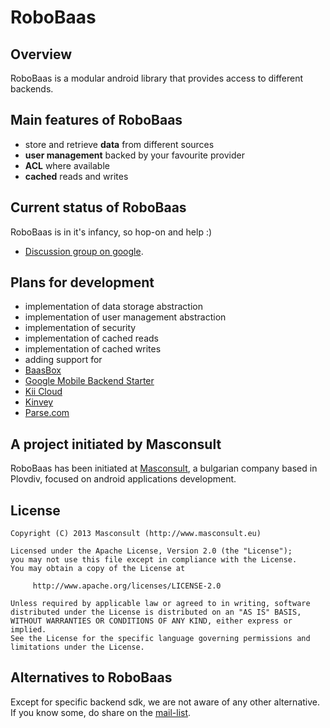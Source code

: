 RoboBaas
========

Overview
--------

RoboBaas is a modular android library that provides access to different backends.


Main features of RoboBaas
-------------------------
* store and retrieve **data** from different sources
* **user management** backed by your favourite provider
* **ACL** where available
* **cached** reads and writes

Current status of RoboBaas
--------------------------

RoboBaas is in it's infancy, so hop-on and help :)

* [Discussion group on google](https://groups.google.com/forum/?fromgroups#!forum/robo-baas).

Plans for development
---------------------
* implementation of data storage abstraction
* implementation of user management abstraction
* implementation of security
* implementation of cached reads
* implementation of cached writes
* adding support for
 * [BaasBox](http://www.baasbox.com/)
 * [Google Mobile Backend Starter](https://developers.google.com/cloud/samples/mbs)
 * [Kii Cloud](http://www.kii.com/en/technology/kiicloud)
 * [Kinvey](http://www.kinvey.com/)
 * [Parse.com](http://parse.com)

A project initiated by Masconsult
---------------------------------

RoboBaas has been initiated at [Masconsult](http://www.masconsult.eu), a bulgarian company based in Plovdiv, focused on android applications development.

License
-------

	Copyright (C) 2013 Masconsult (http://www.masconsult.eu)
	
	Licensed under the Apache License, Version 2.0 (the "License");
	you may not use this file except in compliance with the License.
	You may obtain a copy of the License at
	
	     http://www.apache.org/licenses/LICENSE-2.0
	
	Unless required by applicable law or agreed to in writing, software
	distributed under the License is distributed on an "AS IS" BASIS,
	WITHOUT WARRANTIES OR CONDITIONS OF ANY KIND, either express or implied.
	See the License for the specific language governing permissions and
	limitations under the License.
	
Alternatives to RoboBaas 
-------------------------

Except for specific backend sdk, we are not aware of any other alternative. If you know some, do share on the [mail-list](mailto:robo-baas@googlegroups.com).

